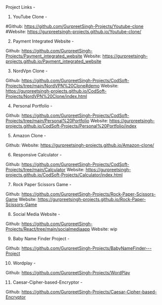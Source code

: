 Project Links -

1. YouTube Clone -

#Github: https://github.com/GurpreetSingh-Projects/Youtube-clone
#Website: https://gurpreetsingh-projects.github.io/Youtube-clone/

2. Payment Integrated Website -

Github: https://github.com/GurpreetSingh-Projects/Payment_integrated_website
Website: https://gurpreetsingh-projects.github.io/Payment_integrated_website

3. NordVpn Clone -

Github: https://github.com/GurpreetSingh-Projects/CodSoft-Projects/tree/main/NordVPN%20Clone#demo
Website: https://gurpreetsingh-projects.github.io/CodSoft-Projects/NordVPN%20Clone/index.html

4. Personal Portfolio -

Github: https://github.com/GurpreetSingh-Projects/CodSoft-Projects/tree/main/Personal%20Portfolio
Website: https://gurpreetsingh-projects.github.io/CodSoft-Projects/Personal%20Portfolio/index

5. Amazon Clone -

Github:
Website: https://gurpreetsingh-projects.github.io/Amazon-clone/

6. Responsive Calculator -

Github: https://github.com/GurpreetSingh-Projects/CodSoft-Projects/tree/main/Calculator
Website: https://gurpreetsingh-projects.github.io/CodSoft-Projects/Calculator/index.html

7. Rock Paper Scissors Game -

Github: https://github.com/GurpreetSingh-Projects/Rock-Paper-Scissors-Game
Website: https://gurpreetsingh-projects.github.io/Rock-Paper-Scissors-Game

8. Social Media Website -

Github: https://github.com/GurpreetSingh-Projects/React/tree/main/socialmediaapp
Website: wip

9. Baby Name Finder Project -

Github: https://github.com/GurpreetSingh-Projects/BabyNameFinder---Project

10. Wordplay - 

Github: https://github.com/GurpreetSingh-Projects/WordPlay

11. Caesar-Cipher-based-Encryptor -

Github: https://github.com/GurpreetSingh-Projects/Caesar-Cipher-based-Encryptor
